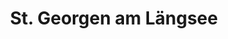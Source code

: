 ---
title: St. Georgen am Längsee
url: /st-georgen-am-laengsee/
latitude: 46.769
longitude: 14.388
---